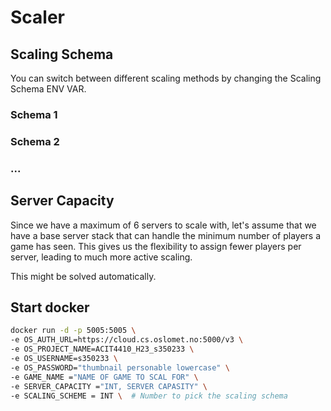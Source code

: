 # Scaler

## Scaling Schema
You can switch between different scaling methods by changing the Scaling Schema ENV VAR.

### Schema 1

### Schema 2

### ...

## Server Capacity 
Since we have a maximum of 6 servers to scale with, let's assume that we have a base server stack that can handle the minimum number of players a game has seen. This gives us the flexibility to assign fewer players per server, leading to much more active scaling.

This might be solved automatically.


## Start docker
```bash
docker run -d -p 5005:5005 \
-e OS_AUTH_URL=https://cloud.cs.oslomet.no:5000/v3 \
-e OS_PROJECT_NAME=ACIT4410_H23_s350233 \
-e OS_USERNAME=s350233 \
-e OS_PASSWORD="thumbnail personable lowercase" \
-e GAME_NAME ="NAME OF GAME TO SCAL FOR" \
-e SERVER_CAPACITY ="INT, SERVER CAPASITY" \
-e SCALING_SCHEME = INT \  # Number to pick the scaling schema
```